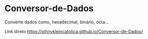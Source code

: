 # Conversor-de-Dados
Converte dados como, hexadecimal, binário, octa...

Link direto
https://johnykleincatolica.github.io/Conversor-de-Dados/
